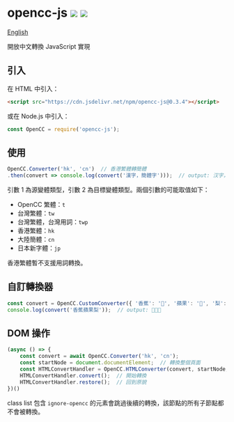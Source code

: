 # opencc-js [![](https://github.com/nk2028/opencc-js/workflows/Test/badge.svg)](https://github.com/nk2028/opencc-js/actions?query=workflow%3ATest) [![](https://data.jsdelivr.com/v1/package/npm/opencc-js/badge)](https://www.jsdelivr.com/package/npm/opencc-js)

[English](README-en.md)

開放中文轉換 JavaScript 實現

## 引入

在 HTML 中引入：

```html
<script src="https://cdn.jsdelivr.net/npm/opencc-js@0.3.4"></script>
```

或在 Node.js 中引入：

```javascript
const OpenCC = require('opencc-js');
```

## 使用

```javascript
OpenCC.Converter('hk', 'cn')  // 香港繁體轉簡體
.then(convert => console.log(convert('漢字，簡體字')));  // output: 汉字，简体字
```

引數 1 為源變體類型，引數 2 為目標變體類型。兩個引數的可能取值如下：

- OpenCC 繁體：`t`
- 台灣繁體：`tw`
- 台灣繁體，台灣用詞：`twp`
- 香港繁體：`hk`
- 大陸簡體：`cn`
- 日本新字體：`jp`

香港繁體暫不支援用詞轉換。

## 自訂轉換器

```javascript
const convert = OpenCC.CustomConverter({ '香蕉': '🍌️', '蘋果': '🍎️', '梨': '🍐️' });
console.log(convert('香蕉蘋果梨'));  // output: 🍌️🍎️🍐️
```

## DOM 操作

```javascript
(async () => {
    const convert = await OpenCC.Converter('hk', 'cn');
    const startNode = document.documentElement;  // 轉換整個頁面
    const HTMLConvertHandler = OpenCC.HTMLConverter(convert, startNode, 'zh-HK', 'zh-CN');  // 將所有 zh-HK 標籤轉為 zh-CN 標籤
    HTMLConvertHandler.convert();  // 開始轉換
    HTMLConvertHandler.restore();  // 回到原貌
})()
```

class list 包含 `ignore-opencc` 的元素會跳過後續的轉換，該節點的所有子節點都不會被轉換。
